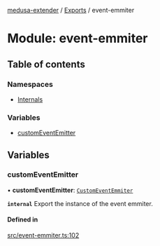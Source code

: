 [medusa-extender](../README.md) / [Exports](../modules.md) / event-emmiter

# Module: event-emmiter

## Table of contents

### Namespaces

- [Internals](event_emmiter.Internals.md)

### Variables

- [customEventEmitter](event_emmiter.md#customeventemitter)

## Variables

### customEventEmitter

• **customEventEmitter**: [`CustomEventEmmiter`](../classes/event_emmiter.Internals.CustomEventEmmiter.md)

**`internal`**
Export the instance of the event emmiter.

#### Defined in

[src/event-emmiter.ts:102](https://github.com/adrien2p/medusa-extender/blob/c9943bc/src/event-emmiter.ts#L102)
